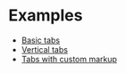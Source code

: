 # Examples

* [Basic tabs](basic.md)
* [Vertical tabs](vertical.md)
* [Tabs with custom markup](custom_markup.md)
